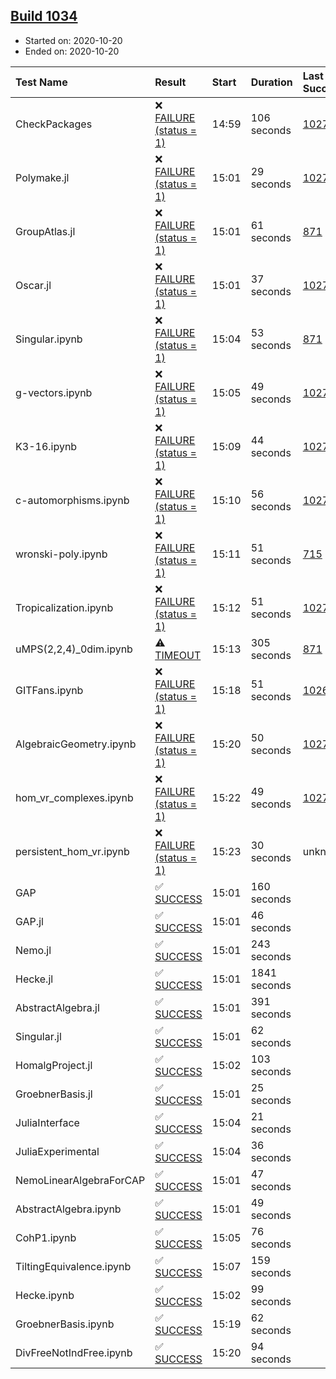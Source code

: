 ## [Build 1034](https://oscarci.mathematik.uni-kl.de/job/oscar-stable/1034/)

* Started on: 2020-10-20
* Ended on: 2020-10-20

| Test Name    | Result | Start | Duration | Last Success | First Failure |
|:-------------|:-------|:------|:---------|:-------------|:--------------|
| CheckPackages | ❌ [FAILURE (status = 1)](https://oscarci.mathematik.uni-kl.de/job/oscar-stable/1034/artifact/logs/build-1034/CheckPackages.log) | 14:59 | 106 seconds | [1027](https://oscarci.mathematik.uni-kl.de/job/oscar-stable/1027/) | [1028](https://oscarci.mathematik.uni-kl.de/job/oscar-stable/1028/) |
| Polymake.jl | ❌ [FAILURE (status = 1)](https://oscarci.mathematik.uni-kl.de/job/oscar-stable/1034/artifact/logs/build-1034/Polymake.jl.log) | 15:01 | 29 seconds | [1027](https://oscarci.mathematik.uni-kl.de/job/oscar-stable/1027/) | [1028](https://oscarci.mathematik.uni-kl.de/job/oscar-stable/1028/) |
| GroupAtlas.jl | ❌ [FAILURE (status = 1)](https://oscarci.mathematik.uni-kl.de/job/oscar-stable/1034/artifact/logs/build-1034/GroupAtlas.jl.log) | 15:01 | 61 seconds | [871](https://oscarci.mathematik.uni-kl.de/job/oscar-stable/871/) | [872](https://oscarci.mathematik.uni-kl.de/job/oscar-stable/872/) |
| Oscar.jl | ❌ [FAILURE (status = 1)](https://oscarci.mathematik.uni-kl.de/job/oscar-stable/1034/artifact/logs/build-1034/Oscar.jl.log) | 15:01 | 37 seconds | [1027](https://oscarci.mathematik.uni-kl.de/job/oscar-stable/1027/) | [1028](https://oscarci.mathematik.uni-kl.de/job/oscar-stable/1028/) |
| Singular.ipynb | ❌ [FAILURE (status = 1)](https://oscarci.mathematik.uni-kl.de/job/oscar-stable/1034/artifact/logs/build-1034/Singular.ipynb.log) | 15:04 | 53 seconds | [871](https://oscarci.mathematik.uni-kl.de/job/oscar-stable/871/) | [872](https://oscarci.mathematik.uni-kl.de/job/oscar-stable/872/) |
| g-vectors.ipynb | ❌ [FAILURE (status = 1)](https://oscarci.mathematik.uni-kl.de/job/oscar-stable/1034/artifact/logs/build-1034/g-vectors.ipynb.log) | 15:05 | 49 seconds | [1027](https://oscarci.mathematik.uni-kl.de/job/oscar-stable/1027/) | [1028](https://oscarci.mathematik.uni-kl.de/job/oscar-stable/1028/) |
| K3-16.ipynb | ❌ [FAILURE (status = 1)](https://oscarci.mathematik.uni-kl.de/job/oscar-stable/1034/artifact/logs/build-1034/K3-16.ipynb.log) | 15:09 | 44 seconds | [1027](https://oscarci.mathematik.uni-kl.de/job/oscar-stable/1027/) | [1028](https://oscarci.mathematik.uni-kl.de/job/oscar-stable/1028/) |
| c-automorphisms.ipynb | ❌ [FAILURE (status = 1)](https://oscarci.mathematik.uni-kl.de/job/oscar-stable/1034/artifact/logs/build-1034/c-automorphisms.ipynb.log) | 15:10 | 56 seconds | [1027](https://oscarci.mathematik.uni-kl.de/job/oscar-stable/1027/) | [1028](https://oscarci.mathematik.uni-kl.de/job/oscar-stable/1028/) |
| wronski-poly.ipynb | ❌ [FAILURE (status = 1)](https://oscarci.mathematik.uni-kl.de/job/oscar-stable/1034/artifact/logs/build-1034/wronski-poly.ipynb.log) | 15:11 | 51 seconds | [715](https://oscarci.mathematik.uni-kl.de/job/oscar-stable/715/) | [716](https://oscarci.mathematik.uni-kl.de/job/oscar-stable/716/) |
| Tropicalization.ipynb | ❌ [FAILURE (status = 1)](https://oscarci.mathematik.uni-kl.de/job/oscar-stable/1034/artifact/logs/build-1034/Tropicalization.ipynb.log) | 15:12 | 51 seconds | [1027](https://oscarci.mathematik.uni-kl.de/job/oscar-stable/1027/) | [1028](https://oscarci.mathematik.uni-kl.de/job/oscar-stable/1028/) |
| uMPS(2,2,4)_0dim.ipynb | ⚠ [TIMEOUT](https://oscarci.mathematik.uni-kl.de/job/oscar-stable/1034/artifact/logs/build-1034/uMPS-2-2-4-_0dim.ipynb.log) | 15:13 | 305 seconds | [871](https://oscarci.mathematik.uni-kl.de/job/oscar-stable/871/) | [872](https://oscarci.mathematik.uni-kl.de/job/oscar-stable/872/) |
| GITFans.ipynb | ❌ [FAILURE (status = 1)](https://oscarci.mathematik.uni-kl.de/job/oscar-stable/1034/artifact/logs/build-1034/GITFans.ipynb.log) | 15:18 | 51 seconds | [1026](https://oscarci.mathematik.uni-kl.de/job/oscar-stable/1026/) | [1027](https://oscarci.mathematik.uni-kl.de/job/oscar-stable/1027/) |
| AlgebraicGeometry.ipynb | ❌ [FAILURE (status = 1)](https://oscarci.mathematik.uni-kl.de/job/oscar-stable/1034/artifact/logs/build-1034/AlgebraicGeometry.ipynb.log) | 15:20 | 50 seconds | [1027](https://oscarci.mathematik.uni-kl.de/job/oscar-stable/1027/) | [1028](https://oscarci.mathematik.uni-kl.de/job/oscar-stable/1028/) |
| hom_vr_complexes.ipynb | ❌ [FAILURE (status = 1)](https://oscarci.mathematik.uni-kl.de/job/oscar-stable/1034/artifact/logs/build-1034/hom_vr_complexes.ipynb.log) | 15:22 | 49 seconds | [1027](https://oscarci.mathematik.uni-kl.de/job/oscar-stable/1027/) | [1028](https://oscarci.mathematik.uni-kl.de/job/oscar-stable/1028/) |
| persistent_hom_vr.ipynb | ❌ [FAILURE (status = 1)](https://oscarci.mathematik.uni-kl.de/job/oscar-stable/1034/artifact/logs/build-1034/persistent_hom_vr.ipynb.log) | 15:23 | 30 seconds | unknown | unknown |
| GAP | ✅ [SUCCESS](https://oscarci.mathematik.uni-kl.de/job/oscar-stable/1034/artifact/logs/build-1034/GAP.log) | 15:01 | 160 seconds |  |  |
| GAP.jl | ✅ [SUCCESS](https://oscarci.mathematik.uni-kl.de/job/oscar-stable/1034/artifact/logs/build-1034/GAP.jl.log) | 15:01 | 46 seconds |  |  |
| Nemo.jl | ✅ [SUCCESS](https://oscarci.mathematik.uni-kl.de/job/oscar-stable/1034/artifact/logs/build-1034/Nemo.jl.log) | 15:01 | 243 seconds |  |  |
| Hecke.jl | ✅ [SUCCESS](https://oscarci.mathematik.uni-kl.de/job/oscar-stable/1034/artifact/logs/build-1034/Hecke.jl.log) | 15:01 | 1841 seconds |  |  |
| AbstractAlgebra.jl | ✅ [SUCCESS](https://oscarci.mathematik.uni-kl.de/job/oscar-stable/1034/artifact/logs/build-1034/AbstractAlgebra.jl.log) | 15:01 | 391 seconds |  |  |
| Singular.jl | ✅ [SUCCESS](https://oscarci.mathematik.uni-kl.de/job/oscar-stable/1034/artifact/logs/build-1034/Singular.jl.log) | 15:01 | 62 seconds |  |  |
| HomalgProject.jl | ✅ [SUCCESS](https://oscarci.mathematik.uni-kl.de/job/oscar-stable/1034/artifact/logs/build-1034/HomalgProject.jl.log) | 15:02 | 103 seconds |  |  |
| GroebnerBasis.jl | ✅ [SUCCESS](https://oscarci.mathematik.uni-kl.de/job/oscar-stable/1034/artifact/logs/build-1034/GroebnerBasis.jl.log) | 15:01 | 25 seconds |  |  |
| JuliaInterface | ✅ [SUCCESS](https://oscarci.mathematik.uni-kl.de/job/oscar-stable/1034/artifact/logs/build-1034/JuliaInterface.log) | 15:04 | 21 seconds |  |  |
| JuliaExperimental | ✅ [SUCCESS](https://oscarci.mathematik.uni-kl.de/job/oscar-stable/1034/artifact/logs/build-1034/JuliaExperimental.log) | 15:04 | 36 seconds |  |  |
| NemoLinearAlgebraForCAP | ✅ [SUCCESS](https://oscarci.mathematik.uni-kl.de/job/oscar-stable/1034/artifact/logs/build-1034/NemoLinearAlgebraForCAP.log) | 15:01 | 47 seconds |  |  |
| AbstractAlgebra.ipynb | ✅ [SUCCESS](https://oscarci.mathematik.uni-kl.de/job/oscar-stable/1034/artifact/logs/build-1034/AbstractAlgebra.ipynb.log) | 15:01 | 49 seconds |  |  |
| CohP1.ipynb | ✅ [SUCCESS](https://oscarci.mathematik.uni-kl.de/job/oscar-stable/1034/artifact/logs/build-1034/CohP1.ipynb.log) | 15:05 | 76 seconds |  |  |
| TiltingEquivalence.ipynb | ✅ [SUCCESS](https://oscarci.mathematik.uni-kl.de/job/oscar-stable/1034/artifact/logs/build-1034/TiltingEquivalence.ipynb.log) | 15:07 | 159 seconds |  |  |
| Hecke.ipynb | ✅ [SUCCESS](https://oscarci.mathematik.uni-kl.de/job/oscar-stable/1034/artifact/logs/build-1034/Hecke.ipynb.log) | 15:02 | 99 seconds |  |  |
| GroebnerBasis.ipynb | ✅ [SUCCESS](https://oscarci.mathematik.uni-kl.de/job/oscar-stable/1034/artifact/logs/build-1034/GroebnerBasis.ipynb.log) | 15:19 | 62 seconds |  |  |
| DivFreeNotIndFree.ipynb | ✅ [SUCCESS](https://oscarci.mathematik.uni-kl.de/job/oscar-stable/1034/artifact/logs/build-1034/DivFreeNotIndFree.ipynb.log) | 15:20 | 94 seconds |  |  |
